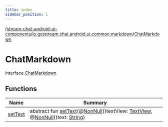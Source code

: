 ```yaml
---
title: index
sidebar_position: 1
---
```

/[stream-chat-android-ui-components](../../index.md)/[io.getstream.chat.android.ui.common.markdown](../index.md)/[ChatMarkdown](index.md)  
  
  
  
# ChatMarkdown  
interface [ChatMarkdown](index.md)  
  
## Functions  
  
|  Name |  Summary | 
|---|---|
| <a name="io.getstream.chat.android.ui.common.markdown/ChatMarkdown/setText/#android.widget.TextView#java.lang.String/PointingToDeclaration/"></a>[setText](setText.md)| <a name="io.getstream.chat.android.ui.common.markdown/ChatMarkdown/setText/#android.widget.TextView#java.lang.String/PointingToDeclaration/"></a>abstract fun [setText](setText.md)(@[NonNull](https://developer.android.com/reference/kotlin/androidx/annotation/NonNull.html)()textView: [TextView](https://developer.android.com/reference/kotlin/android/widget/TextView.html), @[NonNull](https://developer.android.com/reference/kotlin/androidx/annotation/NonNull.html)()text: [String](https://developer.android.com/reference/kotlin/java/lang/String.html))|

